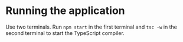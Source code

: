 # Running the application

Use two terminals. Run `npm start` in the first terminal and `tsc -w` in the second terminal to start the TypeScript compiler.